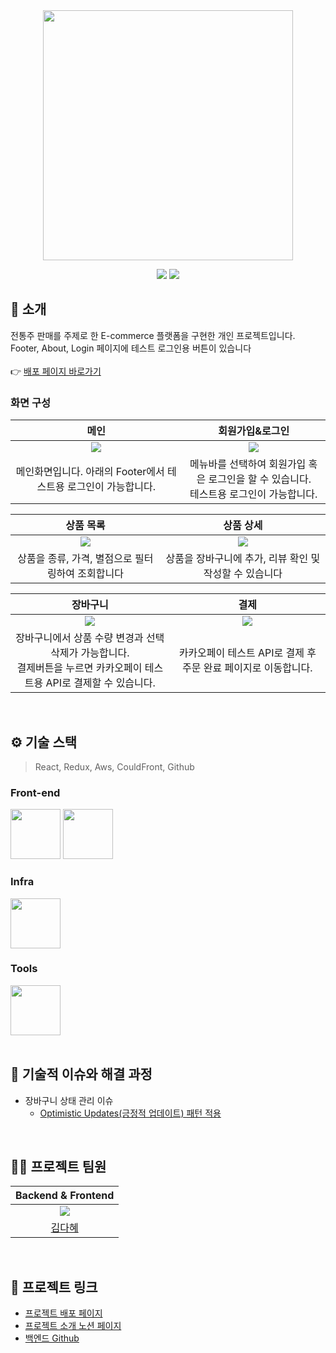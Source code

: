 <div align="center">

<!-- logo -->
<img src="https://user-images.githubusercontent.com/80824750/208554558-490845c9-959a-4823-9003-350ec4d221bf.png" width="400"/>

[<img src="https://img.shields.io/badge/-readme.md-important?style=flat&logo=google-chrome&logoColor=white" />]() [<img src="https://img.shields.io/badge/-project notion-blue?style=flat&logo=google-chrome&logoColor=white" />]() 

</div> 

## 📝 소개
전통주 판매를 주제로 한 E-commerce 플랫폼을 구현한 개인 프로젝트입니다.
<br />
Footer, About, Login 페이지에 테스트 로그인용 버튼이 있습니다
<br />
<br />
👉 [배포 페이지 바로가기](https://soolstore.r-e.kr/)
<br />
### 화면 구성

|메인|회원가입&로그인|
|:---:|:---:|
|<img src="https://i.ibb.co/N9Nr27F/2024-10-21-3-40-51.png" >|<img src="https://i.ibb.co/cYDSQQQ/2024-12-06-4-31-17.png" >|
|메인화면입니다. 아래의 Footer에서 테스트용 로그인이 가능합니다.|메뉴바를 선택하여 회원가입 혹은 로그인을 할 수 있습니다. <br />테스트용 로그인이 가능합니다.|


|상품 목록|상품 상세|
|:---:|:---:|
|<img src="https://i.ibb.co/pn3bqWL/2024-12-06-4-24-11.png" >|<img src="https://i.ibb.co/r6YM4JV/2024-12-06-4-25-06.png" >|
|상품을 종류, 가격, 별점으로 필터링하여 조회합니다|상품을 장바구니에 추가, 리뷰 확인 및 작성할 수 있습니다|


|장바구니|결제|
|:---:|:---:|
|<img src="https://i.ibb.co/sqvtNKM/2024-12-06-4-23-46.png" >|<img src="https://i.ibb.co/C6Ffvk6/2024-12-06-4-25-36.png" >|
|장바구니에서 상품 수량 변경과 선택 삭제가 가능합니다.<br />결제버튼을 누르면 카카오페이 테스트용 API로 결제할 수 있습니다.|카카오페이 테스트 API로 결제 후 주문 완료 페이지로 이동합니다.|



<br />

## ⚙ 기술 스택
> React, Redux, Aws, CouldFront, Github
### Front-end
<div>
<img src="https://github.com/yewon-Noh/readme-template/blob/main/skills/React.png?raw=true" width="80">
<img src="https://github.com/yewon-Noh/readme-template/blob/main/skills/Redux.png?raw=true" width="80">
</div>

### Infra
<div>
<img src="https://github.com/yewon-Noh/readme-template/blob/main/skills/AWSEC2.png?raw=true" width="80">
</div>

### Tools
<div>
<img src="https://github.com/yewon-Noh/readme-template/blob/main/skills/Github.png?raw=true" width="80">
</div>

<br />

## 🤔 기술적 이슈와 해결 과정
- 장바구니 상태 관리 이슈
    - [Optimistic Updates(긍정적 업데이트) 패턴 적용](https://www.notion.so/ashen-glow/Sool-STORE-E-commerce-546d42ae6c224cdbab478c47a6e7e139?pvs=4#129b54d8388680ec8a49e0670481a93a)

<br />

## 💁‍♂️ 프로젝트 팀원

|Backend & Frontend|
|:---:|
|<img src="https://i.ibb.co/t4Dc1L8/Fc3c1cc9303cd4629e830d62fa051127.jpg" >|
|[김다혜](https://github.com/ashenglow)|
<br />

## 🔗 프로젝트 링크
- [프로젝트 배포 페이지](https://soolstore.r-e.kr/)
- [프로젝트 소개 노션 페이지](https://ashen-glow.notion.site/Sool-STORE-E-commerce-546d42ae6c224cdbab478c47a6e7e139?pvs=4)
- [백엔드 Github](https://github.com/ashenglow/shopping-app)
